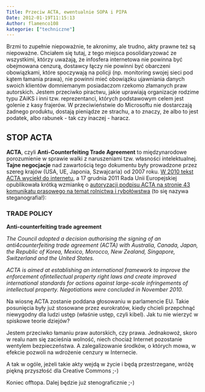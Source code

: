 ```yaml
---
Title: Przeciw ACTA, ewentualnie SOPA i PIPA
Date: 2012-01-19T11:15:13
Author: flamenco108
kategorie: ["techniczne"]
---
```


Brzmi to zupełnie niepoważnie, te akronimy, ale trudno, akty prawne też
są niepoważne. Chciałem się tutaj, z tego miejsca posolidaryzować ze
wszystkimi, którzy uważają, że infosfera internetowa nie powinna być
obejmowana cenzurą, dostawcy łączy nie powinni być obarczeni
obowiązkami, które spoczywają na policji (np. monitoring swojej sieci
pod kątem łamania prawa), nie powinni mieć obowiązku ujawniania danych
swoich klientów domniemanym posiadaczom rzekomo złamanych praw
autorskich. Jestem przeciwko piractwu, jakie uprawiają organizacje
rodzime typu ZAiKS i inni tzw. reprezentanci, których podstawowym celem
jest golenie z kasy frajerów. W przeciwieństwie do Microsoftu nie
dostarczają żadnego produktu, dostają pieniądze ze strachu, a to znaczy,
że albo to jest podatek, albo rabunek - tak czy inaczej - haracz.

## STOP ACTA

**ACTA**, czyli **Anti-Counterfeiting Trade Agreement** to
międzynarodowe porozumienie w sprawie walki z naruszeniami tzw.
własności intelektualnej. **Tajne negocjacje** nad zawartością tego
dokumentu były prowadzone przez szereg krajów (USA, UE, Japonia,
Szwajcaria) od 2007 roku. [W 2010 tekst ACTA wyciekł do
internetu](http://www.laquadrature.net/files/201001_acta.pdf), a 17
grudnia 2011 Rada Unii Europejskiej opublikowała krótką wzmiankę o
[autoryzacji podpisu ACTA na stronie 43 komunikatu prasowego na temat
rolnictwa i
rybołówstwa](http://consilium.europa.eu/uedocs/cms_data/docs/pressdata/en/agricult/127031.pdf)
(to się nazywa steganografia!):

### TRADE POLICY

**Anti-counterfeiting trade agreement**

*The Council adopted a decision authorising the signing of an
anti4counterfeiting trade agreement*
*(ACTA) with Australia, Canada, Japan, the Republic of Korea, Mexico, Morocco, New Zealand, Singapore, Switzerland and the United States.*

*ACTA is aimed at establishing an
international framework to improve the enforcement ofintellectual
property right laws and create improved international standards for
actions against large-scale infringements of intellectual property.
Negotiations were concluded in November 2010.*

Na wiosnę ACTA zostanie poddana głosowaniu w parlamencie EU. Takie
posunięcia były już stosowane przez eurokratów, kiedy chcieli przepchnąć
niewygodny dla ludzi ustęp (właśnie ustęp, czyli kibel). Jak tu nie
wierzyć w spiskowe teorie dziejów?

Jestem przeciwko łamaniu praw autorskich, czy prawa. Jednakowoż, skoro w
realu nam się zacieśnia wolność, niech chociaż Internet pozostanie
wentylem bezpieczeństwa. A zalegalizowanie środków, o których mowa, w
efekcie pozwoli na wdrożenie cenzury w Internecie.

A tak w ogóle, jeżeli takie akty wejdą w życie i będą przestrzegane,
wróżę piękną przyszłość dla Creative Commons ;-)

Koniec offtopa. Dalej będzie już stenograficznie ;-)
